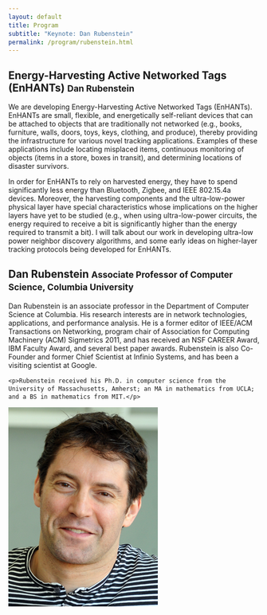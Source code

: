 ```yaml
---
layout: default
title: Program
subtitle: "Keynote: Dan Rubenstein"
permalink: /program/rubenstein.html
---
```


## Energy-Harvesting Active Networked Tags (EnHANTs) <small>Dan Rubenstein</small>

We are developing Energy-Harvesting Active Networked Tags (EnHANTs). EnHANTs are small, flexible, and energetically self-reliant devices that can be attached to objects that are traditionally not networked (e.g., books, furniture, walls, doors, toys, keys, clothing, and produce), thereby providing the infrastructure for various novel tracking applications. Examples of these applications include locating misplaced items, continuous monitoring of objects (items in a store, boxes in transit), and determining locations of disaster survivors.

In order for EnHANTs to rely on harvested energy, they have to spend significantly less energy than Bluetooth, Zigbee, and IEEE 802.15.4a devices. Moreover, the harvesting components and the ultra-low-power physical layer have special characteristics whose implications on the higher layers have yet to be studied (e.g., when using ultra-low-power circuits, the energy required to receive a bit is significantly higher than the energy required to transmit a bit). I will talk about our work in developing ultra-low power neighbor discovery algorithms, and some early ideas on higher-layer tracking protocols being developed for EnHANTs.

## Dan Rubenstein <small>Associate Professor of Computer Science, Columbia University</small>

<div class="row">
  <div class="col-md-9">
    <p>Dan Rubenstein is an associate professor in the Department of Computer Science at Columbia. His research interests are in network technologies, applications, and performance analysis. He is a former editor of IEEE/ACM Transactions on Networking, program chair of Association for Computing Machinery (ACM) Sigmetrics 2011, and has received an NSF CAREER Award, IBM Faculty Award, and several best paper awards. Rubenstein is also Co- Founder and former Chief Scientist at Infinio Systems, and has been a visiting scientist at Google.</p>
    
    <p>Rubenstein received his Ph.D. in computer science from the University of Massachusetts, Amherst; an MA in mathematics from UCLA; and a BS in mathematics from MIT.</p>
  </div>
  <div class="col-md-3">
    <img src="/images/rubenstein.png" class="img-responsive"/>
  </div>
</div>
